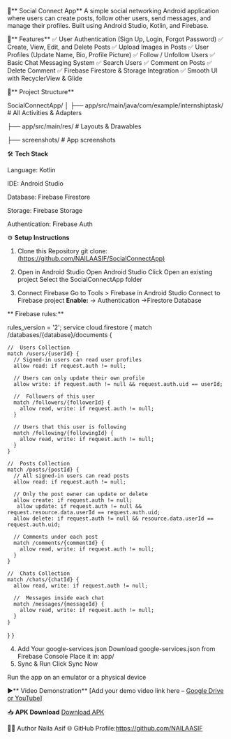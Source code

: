 📱** Social Connect App**
A simple social networking Android application where users can create posts, follow other users, send messages, and manage their profiles. Built using Android Studio, Kotlin, and Firebase.

🚀** Features**
✅ User Authentication (Sign Up, Login, Forgot Password)
✅ Create, View, Edit, and Delete Posts
✅ Upload Images in Posts
✅ User Profiles (Update Name, Bio, Profile Picture)
✅ Follow / Unfollow Users
✅ Basic Chat Messaging System
✅ Search Users
✅ Comment on Posts
✅ Delete Comment
✅ Firebase Firestore & Storage Integration
✅ Smooth UI with RecyclerView & Glide

📂** Project Structure**

SocialConnectApp/
│
├── app/src/main/java/com/example/internshiptask/   # All Activities & Adapters

├── app/src/main/res/                               # Layouts & Drawables

├── screenshots/                                    # App screenshots



🛠 **Tech Stack**

Language: Kotlin

IDE: Android Studio

Database: Firebase Firestore

Storage: Firebase Storage

Authentication: Firebase Auth

⚙️ **Setup Instructions**
1. Clone this Repository
   git clone: [(https://github.com/NAILAASIF/SocialConnectApp)](https://github.com/NAILAASIF/SocialConnectApp.git)
2. Open in Android Studio
   Open Android Studio
   Click Open an existing project
   Select the SocialConnectApp folder

4. Connect Firebase
   Go to Tools > Firebase in Android Studio
   Connect to Firebase project
    **Enable:**
   -> Authentication
   ->Firestore Database
   
  ** Firebase rules:**
   
   rules_version = '2';
service cloud.firestore {
  match /databases/{database}/documents {

    //  Users Collection
    match /users/{userId} {
      // Signed-in users can read user profiles
      allow read: if request.auth != null;

      // Users can only update their own profile
      allow write: if request.auth != null && request.auth.uid == userId;

      //  Followers of this user
      match /followers/{followerId} {
        allow read, write: if request.auth != null;
      }

      // Users that this user is following
      match /following/{followingId} {
        allow read, write: if request.auth != null;
      }
    }

    //  Posts Collection
    match /posts/{postId} {
      // All signed-in users can read posts
      allow read: if request.auth != null;

      // Only the post owner can update or delete
      allow create: if request.auth != null;
       allow update: if request.auth != null && request.resource.data.userId == request.auth.uid;
      allow delete: if request.auth != null && resource.data.userId == request.auth.uid;

      // Comments under each post
      match /comments/{commentId} {
        allow read, write: if request.auth != null;
      }
    }

    //  Chats Collection
    match /chats/{chatId} {
      allow read, write: if request.auth != null;

      //  Messages inside each chat
      match /messages/{messageId} {
        allow read, write: if request.auth != null;
      }
    }
  }
}

   

4. Add Your google-services.json
   Download google-services.json from Firebase Console
   Place it in:
   app/
5. Sync & Run
   Click Sync Now

Run the app on an emulator or a physical device

▶️** Video Demonstration**
[Add your demo video link here – [Google Drive or YouTube](https://drive.google.com/file/d/1MC24zA9UM5C0ox-8SKazLfvh5xrhxbV9/view?t=13)]

📥 **APK Download**
[Download APK](apk/app-release.apk)

👩‍💻 Author
Naila Asif
🌐 GitHub Profile:https://github.com/NAILAASIF
